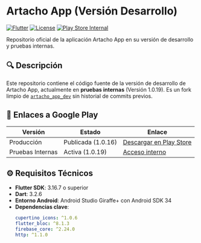 # Artacho App (Versión Desarrollo)

[![Flutter](https://img.shields.io/badge/Flutter-3.16.7-blue.svg?logo=flutter)](https://flutter.dev)
[![License](https://img.shields.io/badge/license-MIT-green.svg)](LICENSE)
[![Play Store Internal](https://img.shields.io/badge/Google%20Play-Internal%20Testing-orange)](https://play.google.com/store/apps/details?id=com.martinartacho.artachoapp)

Repositorio oficial de la aplicación Artacho App en su versión de desarrollo y pruebas internas.

## 🔍 Descripción
Este repositorio contiene el código fuente de la versión de desarrollo de Artacho App, actualmente en **pruebas internas** (Versión 1.0.19). Es un fork limpio de [`artacho_app_dev`](https://github.com/martinartacho/artachoapp/tree/main/artacho_app_dev) sin historial de commits previos.

## 📱 Enlaces a Google Play
| Versión          | Estado           | Enlace                                                                 |
|------------------|------------------|------------------------------------------------------------------------|
| Producción       | Publicada (1.0.16) | [Descargar en Play Store](https://play.google.com/store/apps/details?id=com.martinartacho.artachoapp) |
| Pruebas Internas | Activa (1.0.19)   | [Acceso interno](https://play.google.com/store/apps/details?id=com.martinartacho.artachoapp) |

## ⚙️ Requisitos Técnicos
- **Flutter SDK**: 3.16.7 o superior
- **Dart**: 3.2.6
- **Entorno Android**: Android Studio Giraffe+ con Android SDK 34
- **Dependencias clave**:
  ```yaml
  cupertino_icons: ^1.0.6
  flutter_bloc: ^8.1.3
  firebase_core: ^2.24.0
  http: ^1.1.0